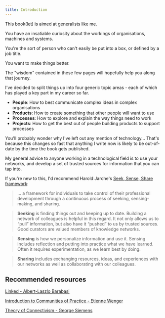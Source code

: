 ```yaml
---
title: Introduction
---
```


This book(let) is aimed at generalists like me.

You have an insatiable curiosity about the workings of organisations, machines and systems.

You're the sort of person who can't easily be put into a box, or defined by a job title.

You want to make things better.

The "wisdom" contained in these few pages will hopefully help you along that journey.

I've decided to split things up into four generic topic areas - each of which has played a key part in my career so far.

- **People**: How to best communicate complex ideas in complex organisations
- **Products**: How to create something that other people will want to use
- **Processes**: How to explore and explain the way things need to work
- **Projects**: How to get the best out of people building products to support processes

You'll probably wonder why I've left out any mention of technology... That's because this changes so fast that anything I write now is likely to be out-of-date by the time the book gets published.

My general advice to anyone working in a technological field is to use your networks, and develop a set of trusted sources for information that you can tap into.

If you're new to this, I'd recommend Harold Jarche's [Seek, Sense, Share framework](http://jarche.com/2014/02/the-seek-sense-share-framework/):

>  ... a framework for individuals to take control of their professional development through a continuous process of seeking, sensing-making, and sharing.

> **Seeking** is finding things out and keeping up to date. Building a network of colleagues is helpful in this regard. It not only allows us to “pull” information, but also have it “pushed” to us by trusted sources. Good curators are valued members of knowledge networks.

> **Sensing** is how we personalize information and use it. Sensing includes reflection and putting into practice what we have learned. Often it requires experimentation, as we learn best by doing.

> **Sharing** includes exchanging resources, ideas, and experiences with our networks as well as collaborating with our colleagues.

## Recommended resources

[Linked - Albert-Laszlo Barabasi](http://barabasi.com/book/linked)

[Introduction to Communities of Practice - Etienne Wenger](http://wenger-trayner.com/introduction-to-communities-of-practice/)

[Theory of Connectivism - George Siemens](http://www.elearnspace.org/Articles/connectivism.htm
)


